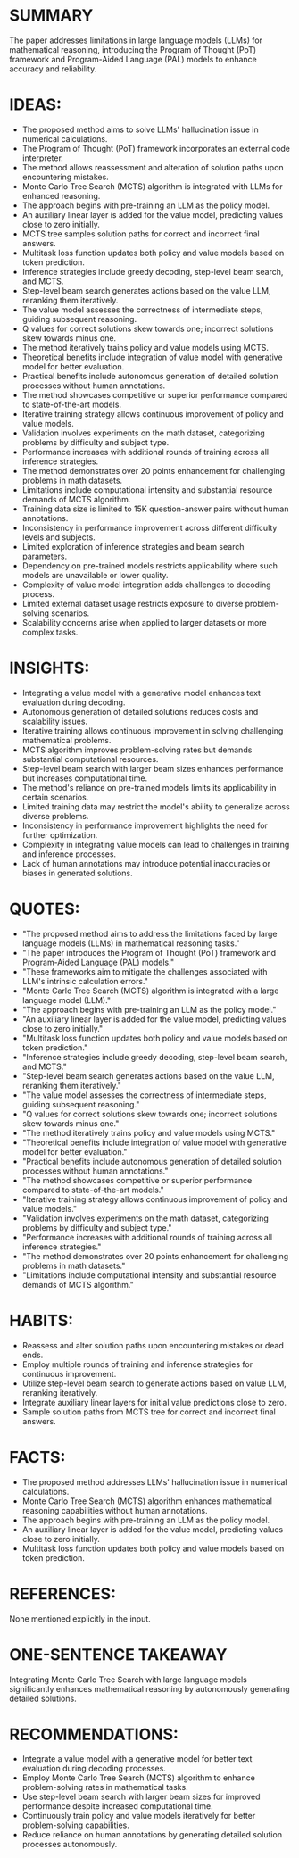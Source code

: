 # SUMMARY
The paper addresses limitations in large language models (LLMs) for mathematical reasoning, introducing the Program of Thought (PoT) framework and Program-Aided Language (PAL) models to enhance accuracy and reliability.

# IDEAS:
- The proposed method aims to solve LLMs' hallucination issue in numerical calculations.
- The Program of Thought (PoT) framework incorporates an external code interpreter.
- The method allows reassessment and alteration of solution paths upon encountering mistakes.
- Monte Carlo Tree Search (MCTS) algorithm is integrated with LLMs for enhanced reasoning.
- The approach begins with pre-training an LLM as the policy model.
- An auxiliary linear layer is added for the value model, predicting values close to zero initially.
- MCTS tree samples solution paths for correct and incorrect final answers.
- Multitask loss function updates both policy and value models based on token prediction.
- Inference strategies include greedy decoding, step-level beam search, and MCTS.
- Step-level beam search generates actions based on the value LLM, reranking them iteratively.
- The value model assesses the correctness of intermediate steps, guiding subsequent reasoning.
- Q values for correct solutions skew towards one; incorrect solutions skew towards minus one.
- The method iteratively trains policy and value models using MCTS.
- Theoretical benefits include integration of value model with generative model for better evaluation.
- Practical benefits include autonomous generation of detailed solution processes without human annotations.
- The method showcases competitive or superior performance compared to state-of-the-art models.
- Iterative training strategy allows continuous improvement of policy and value models.
- Validation involves experiments on the math dataset, categorizing problems by difficulty and subject type.
- Performance increases with additional rounds of training across all inference strategies.
- The method demonstrates over 20 points enhancement for challenging problems in math datasets.
- Limitations include computational intensity and substantial resource demands of MCTS algorithm.
- Training data size is limited to 15K question-answer pairs without human annotations.
- Inconsistency in performance improvement across different difficulty levels and subjects.
- Limited exploration of inference strategies and beam search parameters.
- Dependency on pre-trained models restricts applicability where such models are unavailable or lower quality.
- Complexity of value model integration adds challenges to decoding process.
- Limited external dataset usage restricts exposure to diverse problem-solving scenarios.
- Scalability concerns arise when applied to larger datasets or more complex tasks.

# INSIGHTS:
- Integrating a value model with a generative model enhances text evaluation during decoding.
- Autonomous generation of detailed solutions reduces costs and scalability issues.
- Iterative training allows continuous improvement in solving challenging mathematical problems.
- MCTS algorithm improves problem-solving rates but demands substantial computational resources.
- Step-level beam search with larger beam sizes enhances performance but increases computational time.
- The method's reliance on pre-trained models limits its applicability in certain scenarios.
- Limited training data may restrict the model's ability to generalize across diverse problems.
- Inconsistency in performance improvement highlights the need for further optimization.
- Complexity in integrating value models can lead to challenges in training and inference processes.
- Lack of human annotations may introduce potential inaccuracies or biases in generated solutions.

# QUOTES:
- "The proposed method aims to address the limitations faced by large language models (LLMs) in mathematical reasoning tasks."
- "The paper introduces the Program of Thought (PoT) framework and Program-Aided Language (PAL) models."
- "These frameworks aim to mitigate the challenges associated with LLM's intrinsic calculation errors."
- "Monte Carlo Tree Search (MCTS) algorithm is integrated with a large language model (LLM)."
- "The approach begins with pre-training an LLM as the policy model."
- "An auxiliary linear layer is added for the value model, predicting values close to zero initially."
- "Multitask loss function updates both policy and value models based on token prediction."
- "Inference strategies include greedy decoding, step-level beam search, and MCTS."
- "Step-level beam search generates actions based on the value LLM, reranking them iteratively."
- "The value model assesses the correctness of intermediate steps, guiding subsequent reasoning."
- "Q values for correct solutions skew towards one; incorrect solutions skew towards minus one."
- "The method iteratively trains policy and value models using MCTS."
- "Theoretical benefits include integration of value model with generative model for better evaluation."
- "Practical benefits include autonomous generation of detailed solution processes without human annotations."
- "The method showcases competitive or superior performance compared to state-of-the-art models."
- "Iterative training strategy allows continuous improvement of policy and value models."
- "Validation involves experiments on the math dataset, categorizing problems by difficulty and subject type."
- "Performance increases with additional rounds of training across all inference strategies."
- "The method demonstrates over 20 points enhancement for challenging problems in math datasets."
- "Limitations include computational intensity and substantial resource demands of MCTS algorithm."

# HABITS:
- Reassess and alter solution paths upon encountering mistakes or dead ends.
- Employ multiple rounds of training and inference strategies for continuous improvement.
- Utilize step-level beam search to generate actions based on value LLM, reranking iteratively.
- Integrate auxiliary linear layers for initial value predictions close to zero.
- Sample solution paths from MCTS tree for correct and incorrect final answers.

# FACTS:
- The proposed method addresses LLMs' hallucination issue in numerical calculations.
- Monte Carlo Tree Search (MCTS) algorithm enhances mathematical reasoning capabilities without human annotations.
- The approach begins with pre-training an LLM as the policy model.
- An auxiliary linear layer is added for the value model, predicting values close to zero initially.
- Multitask loss function updates both policy and value models based on token prediction.

# REFERENCES:
None mentioned explicitly in the input.

# ONE-SENTENCE TAKEAWAY
Integrating Monte Carlo Tree Search with large language models significantly enhances mathematical reasoning by autonomously generating detailed solutions.

# RECOMMENDATIONS:
- Integrate a value model with a generative model for better text evaluation during decoding processes.
- Employ Monte Carlo Tree Search (MCTS) algorithm to enhance problem-solving rates in mathematical tasks.
- Use step-level beam search with larger beam sizes for improved performance despite increased computational time.
- Continuously train policy and value models iteratively for better problem-solving capabilities.
- Reduce reliance on human annotations by generating detailed solution processes autonomously.